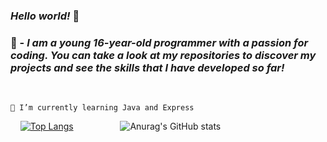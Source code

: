 ### *Hello world!* 👋
### 🤔 - *I am a young 16-year-old programmer with a passion for coding. You can take a look at my repositories to discover my projects and see the skills that I have developed so far!*
&nbsp;
&nbsp;
```
🌱 I’m currently learning Java and Express
```
&nbsp;
&nbsp;
[![Top Langs](https://github-readme-stats.vercel.app/api/top-langs/?username=Braspi&show_icons=true&theme=dark)](https://github.com/anuraghazra/github-readme-stats)
&nbsp;&nbsp;&nbsp;&nbsp;&nbsp;&nbsp;&nbsp;&nbsp;&nbsp;&nbsp;&nbsp;&nbsp;&nbsp;&nbsp;&nbsp;&nbsp;&nbsp;
![Anurag's GitHub stats](https://github-readme-stats.vercel.app/api?username=Braspi&show_icons=true&theme=dark)




<!--
**Braspi/braspi** is a ✨ _special_ ✨ repository because its `README.md` (this file) appears on your GitHub profile.

Here are some ideas to get you started:

- 🔭 I’m currently working on ...
- 🌱 I’m currently learning ...
- 👯 I’m looking to collaborate on ...
- 🤔 I’m looking for help with ...
- 💬 Ask me about ...
- 📫 How to reach me: ...
- 😄 Pronouns: ...
- ⚡ Fun fact: ...
-->
